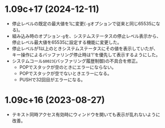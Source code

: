 # 1.09c+17 (2024-12-11)

* 停止レベルの既定の最大値を1に変更(`-g`オプションで従来と同じ65535になる)。
* 組み込み時のオプション`-g`を、システムステータスの停止レベル表示から、
  停止レベル最大値を65535に設定する機能に変更した。
* 停止レベルが1以上のときシステムステータスにその値を表示していたが、
  キー操作によるバッファリング停止時は'!'を優先して表示するようにした。
* システムコール`$0023`(バッファリング履歴制御)の不具合を修正。
  * POPでスタックが空のときにエラーにならない。
  * POPでスタックが空でないときエラーになる。
  * PUSHで32回目がエラーになる。


# 1.09c+16 (2023-08-27)

* テキスト同時アクセス有効時にウィンドウを開いても表示が乱れないように改善。

